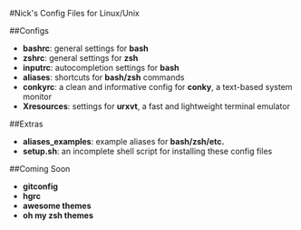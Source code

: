 #Nick's Config Files for Linux/Unix

##Configs
- __bashrc__: general settings for __bash__
- __zshrc__: general settings for __zsh__
- __inputrc__: autocompletion settings for __bash__
- __aliases__: shortcuts for __bash/zsh__ commands
- __conkyrc__: a clean and informative config for __conky__, a text-based system monitor
- __Xresources__: settings for __urxvt__, a fast and lightweight terminal emulator

##Extras
- __aliases_examples__: example aliases for __bash/zsh/etc.__
- __setup.sh__: an incomplete shell script for installing these config files

##Coming Soon
- __gitconfig__
- __hgrc__
- __awesome themes__
- __oh my zsh themes__
